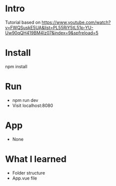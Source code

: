 # Intro

Tutorial based on https://www.youtube.com/watch?v=FWQSuskE5UA&list=PL55RiY5tL51p-YU-Uw90qQH419BM4Iz07&index=9&spfreload=5

# Install

npm install

# Run

* npm run dev
* Visit localhost:8080

# App

* None

# What I learned

* Folder structure
* App.vue file
